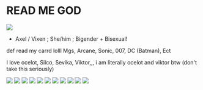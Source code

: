 # READ ME GOD

![](https://cdn.discordapp.com/attachments/843985654463332395/1260369326364692490/1720565830774652433.png?ex=668f11e7&is=668dc067&hm=903660c7e9898d3e583f10d292fdcc145e8b2346dcef0e7462e032354b6c9be5&)

- Axel / Vixen ; She/him ; Bigender + Bisexual!

def read my carrd lolll
Mgs, Arcane, Sonic, 007, DC (Batman), Ect

I love ocelot, Silco, Sevika, Viktor,,,
i am literally ocelot and viktor btw (don't take this seriously)

![](https://64.media.tumblr.com/f1bdf42aeadbc6bcea2e8a634d06ee13/74f46a2b1b430c09-c3/s100x200/3cf3fc808db8f637787700e3cc9532a92552fbd1.pnj) ![](https://64.media.tumblr.com/66148129afda7c853d13ec4f4f1ea72c/tumblr_prx1b13pVx1xzybrpo1_100.gifv) ![](https://64.media.tumblr.com/07de3937334b915464487d82f61d0a25/tumblr_inline_prx19eLy5N1w9zo5r_100.gifv) ![](https://images-wixmp-ed30a86b8c4ca887773594c2.wixmp.com/f/4053178e-f90c-4056-a597-4f63881ce741/d4lb4ha-9a7f4c7d-c04a-4868-bea8-f4bb029a5bc3.gif?token=eyJ0eXAiOiJKV1QiLCJhbGciOiJIUzI1NiJ9.eyJzdWIiOiJ1cm46YXBwOjdlMGQxODg5ODIyNjQzNzNhNWYwZDQxNWVhMGQyNmUwIiwiaXNzIjoidXJuOmFwcDo3ZTBkMTg4OTgyMjY0MzczYTVmMGQ0MTVlYTBkMjZlMCIsIm9iaiI6W1t7InBhdGgiOiJcL2ZcLzQwNTMxNzhlLWY5MGMtNDA1Ni1hNTk3LTRmNjM4ODFjZTc0MVwvZDRsYjRoYS05YTdmNGM3ZC1jMDRhLTQ4NjgtYmVhOC1mNGJiMDI5YTViYzMuZ2lmIn1dXSwiYXVkIjpbInVybjpzZXJ2aWNlOmZpbGUuZG93bmxvYWQiXX0.B3s6i3H8ShiwRCPKwSWzTxSzvbQb1PNKN4hf55chicY) ![](https://images-wixmp-ed30a86b8c4ca887773594c2.wixmp.com/f/2f49d35a-a065-4514-8da2-51a2b80ac7ab/d3jpkcm-70526f0e-d940-4289-8198-5cc5dc806555.gif?token=eyJ0eXAiOiJKV1QiLCJhbGciOiJIUzI1NiJ9.eyJzdWIiOiJ1cm46YXBwOjdlMGQxODg5ODIyNjQzNzNhNWYwZDQxNWVhMGQyNmUwIiwiaXNzIjoidXJuOmFwcDo3ZTBkMTg4OTgyMjY0MzczYTVmMGQ0MTVlYTBkMjZlMCIsIm9iaiI6W1t7InBhdGgiOiJcL2ZcLzJmNDlkMzVhLWEwNjUtNDUxNC04ZGEyLTUxYTJiODBhYzdhYlwvZDNqcGtjbS03MDUyNmYwZS1kOTQwLTQyODktODE5OC01Y2M1ZGM4MDY1NTUuZ2lmIn1dXSwiYXVkIjpbInVybjpzZXJ2aWNlOmZpbGUuZG93bmxvYWQiXX0.kFH8dnYFN6Ow7WwtXJmhGdu-Ow9eZTEPhJdpHAAzHm0) ![](https://images-wixmp-ed30a86b8c4ca887773594c2.wixmp.com/f/b6b32f43-2068-4c1e-b997-af16d761296e/d1j9u4k-a99c7ace-0f4d-463d-bf45-354fa6cee99f.gif?token=eyJ0eXAiOiJKV1QiLCJhbGciOiJIUzI1NiJ9.eyJzdWIiOiJ1cm46YXBwOjdlMGQxODg5ODIyNjQzNzNhNWYwZDQxNWVhMGQyNmUwIiwiaXNzIjoidXJuOmFwcDo3ZTBkMTg4OTgyMjY0MzczYTVmMGQ0MTVlYTBkMjZlMCIsIm9iaiI6W1t7InBhdGgiOiJcL2ZcL2I2YjMyZjQzLTIwNjgtNGMxZS1iOTk3LWFmMTZkNzYxMjk2ZVwvZDFqOXU0ay1hOTljN2FjZS0wZjRkLTQ2M2QtYmY0NS0zNTRmYTZjZWU5OWYuZ2lmIn1dXSwiYXVkIjpbInVybjpzZXJ2aWNlOmZpbGUuZG93bmxvYWQiXX0.Fccyju0YNlgyUej_FHOxo3BOseq3zoAFDNb5sJU0xfA) ![](https://images-wixmp-ed30a86b8c4ca887773594c2.wixmp.com/f/10f8c0b2-e735-4af0-a2dd-9d21c8e10038/d2kjrb2-fafd8cc5-bae1-4af4-9f03-333de7ac7bd4.png?token=eyJ0eXAiOiJKV1QiLCJhbGciOiJIUzI1NiJ9.eyJzdWIiOiJ1cm46YXBwOjdlMGQxODg5ODIyNjQzNzNhNWYwZDQxNWVhMGQyNmUwIiwiaXNzIjoidXJuOmFwcDo3ZTBkMTg4OTgyMjY0MzczYTVmMGQ0MTVlYTBkMjZlMCIsIm9iaiI6W1t7InBhdGgiOiJcL2ZcLzEwZjhjMGIyLWU3MzUtNGFmMC1hMmRkLTlkMjFjOGUxMDAzOFwvZDJranJiMi1mYWZkOGNjNS1iYWUxLTRhZjQtOWYwMy0zMzNkZTdhYzdiZDQucG5nIn1dXSwiYXVkIjpbInVybjpzZXJ2aWNlOmZpbGUuZG93bmxvYWQiXX0.2vp5v4rdxYVuRCgS_2nc9qIWDlpj2W7TMGYOorc9mjY) ![](https://images-wixmp-ed30a86b8c4ca887773594c2.wixmp.com/f/64eb72d5-5cf4-4398-8d01-d9a8fccd9560/d1rkchb-3aa2029e-f902-40f9-85af-2909c891ec88.png?token=eyJ0eXAiOiJKV1QiLCJhbGciOiJIUzI1NiJ9.eyJzdWIiOiJ1cm46YXBwOjdlMGQxODg5ODIyNjQzNzNhNWYwZDQxNWVhMGQyNmUwIiwiaXNzIjoidXJuOmFwcDo3ZTBkMTg4OTgyMjY0MzczYTVmMGQ0MTVlYTBkMjZlMCIsIm9iaiI6W1t7InBhdGgiOiJcL2ZcLzY0ZWI3MmQ1LTVjZjQtNDM5OC04ZDAxLWQ5YThmY2NkOTU2MFwvZDFya2NoYi0zYWEyMDI5ZS1mOTAyLTQwZjktODVhZi0yOTA5Yzg5MWVjODgucG5nIn1dXSwiYXVkIjpbInVybjpzZXJ2aWNlOmZpbGUuZG93bmxvYWQiXX0.DATIEcEyWbFLlYSZMxwbb6nKfeVpTqAA1MMnmywlEac) ![](https://images-wixmp-ed30a86b8c4ca887773594c2.wixmp.com/f/2f49d35a-a065-4514-8da2-51a2b80ac7ab/d3jgu1p-b5e9e96d-0c53-493a-8e12-5e68a405ea44.gif?token=eyJ0eXAiOiJKV1QiLCJhbGciOiJIUzI1NiJ9.eyJzdWIiOiJ1cm46YXBwOjdlMGQxODg5ODIyNjQzNzNhNWYwZDQxNWVhMGQyNmUwIiwiaXNzIjoidXJuOmFwcDo3ZTBkMTg4OTgyMjY0MzczYTVmMGQ0MTVlYTBkMjZlMCIsIm9iaiI6W1t7InBhdGgiOiJcL2ZcLzJmNDlkMzVhLWEwNjUtNDUxNC04ZGEyLTUxYTJiODBhYzdhYlwvZDNqZ3UxcC1iNWU5ZTk2ZC0wYzUzLTQ5M2EtOGUxMi01ZTY4YTQwNWVhNDQuZ2lmIn1dXSwiYXVkIjpbInVybjpzZXJ2aWNlOmZpbGUuZG93bmxvYWQiXX0.S1RxW3TVjk2SiupZjdiP4mhVXIadQdIyIjik2wiin3M) ![](https://images-wixmp-ed30a86b8c4ca887773594c2.wixmp.com/f/2f49d35a-a065-4514-8da2-51a2b80ac7ab/d3gfvpg-de540939-15ff-4193-a0de-e22e8c63b2ca.gif?token=eyJ0eXAiOiJKV1QiLCJhbGciOiJIUzI1NiJ9.eyJzdWIiOiJ1cm46YXBwOjdlMGQxODg5ODIyNjQzNzNhNWYwZDQxNWVhMGQyNmUwIiwiaXNzIjoidXJuOmFwcDo3ZTBkMTg4OTgyMjY0MzczYTVmMGQ0MTVlYTBkMjZlMCIsIm9iaiI6W1t7InBhdGgiOiJcL2ZcLzJmNDlkMzVhLWEwNjUtNDUxNC04ZGEyLTUxYTJiODBhYzdhYlwvZDNnZnZwZy1kZTU0MDkzOS0xNWZmLTQxOTMtYTBkZS1lMjJlOGM2M2IyY2EuZ2lmIn1dXSwiYXVkIjpbInVybjpzZXJ2aWNlOmZpbGUuZG93bmxvYWQiXX0.cQomctkepGUGzDyUtAjaTW-4agVprrYhoriaWyWxQKQ) ![](https://images-wixmp-ed30a86b8c4ca887773594c2.wixmp.com/f/6908013c-c5cc-4642-abeb-05551ac292c9/dfkfzn4-e23a8faf-2cb4-4cdc-9859-93fd194070de.jpg/v1/fill/w_318,h_180,q_75,strp/silco_stamp_by_kitcatkombo_dfkfzn4-fullview.jpg?token=eyJ0eXAiOiJKV1QiLCJhbGciOiJIUzI1NiJ9.eyJzdWIiOiJ1cm46YXBwOjdlMGQxODg5ODIyNjQzNzNhNWYwZDQxNWVhMGQyNmUwIiwiaXNzIjoidXJuOmFwcDo3ZTBkMTg4OTgyMjY0MzczYTVmMGQ0MTVlYTBkMjZlMCIsIm9iaiI6W1t7ImhlaWdodCI6Ijw9MTgwIiwicGF0aCI6IlwvZlwvNjkwODAxM2MtYzVjYy00NjQyLWFiZWItMDU1NTFhYzI5MmM5XC9kZmtmem40LWUyM2E4ZmFmLTJjYjQtNGNkYy05ODU5LTkzZmQxOTQwNzBkZS5qcGciLCJ3aWR0aCI6Ijw9MzE4In1dXSwiYXVkIjpbInVybjpzZXJ2aWNlOmltYWdlLm9wZXJhdGlvbnMiXX0.CtMYKoplmTtkQwfudIzWn01WSkY7WyVM9caj4ycXJBY)
